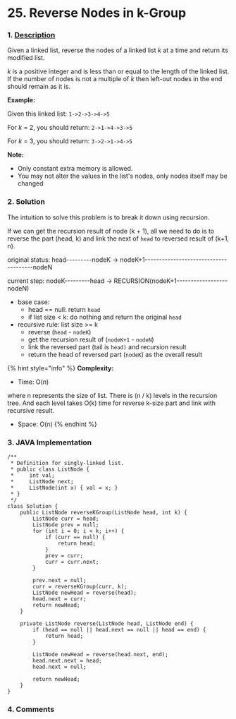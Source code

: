 # 25. Reverse Nodes in k-Group

### 1. [Description](https://leetcode.com/problems/reverse-nodes-in-k-group/)

Given a linked list, reverse the nodes of a linked list _k_ at a time and return its modified list.

_k_ is a positive integer and is less than or equal to the length of the linked list. If the number of nodes is not a multiple of _k_ then left-out nodes in the end should remain as it is.

**Example:**

Given this linked list: `1->2->3->4->5`

For _k_ = 2, you should return: `2->1->4->3->5`

For _k_ = 3, you should return: `3->2->1->4->5`

**Note:**

* Only constant extra memory is allowed.
* You may not alter the values in the list's nodes, only nodes itself may be changed



### 2. Solution

The intuition to solve this problem is to break it down using recursion. 

If we can get the recursion result of node \(k + 1\), all we need to do is to reverse the part \(head, k\) and link the next of `head` to reversed result of \(k+1, n\).

original status: head---------nodeK -&gt; nodeK+1--------------------------------------nodeN

current step:     nodeK---------head -&gt; RECURSION\(nodeK+1------------------nodeN\)

* base case:
  * head == null: return `head`
  * if list size &lt; k: do nothing and return the original `head`
* recursive rule: list size &gt;= k
  * reverse \(`head` - `nodeK`\)
  * get the recursion result of \(`nodeK+1` - `nodeN`\)
  * link the reversed part \(tail is `head)` and recursion result 
  * return the head of reversed part \(`nodeK`\) as the overall result

{% hint style="info" %}
**Complexity:**

* Time: O\(n\)  

where n represents the size of list. There is \(n / k\) levels in the recursion tree. And each level takes O\(k\) time for reverse k-size part and link with recursive result.

* Space: O\(n\) 
{% endhint %}



### 3. JAVA Implementation

```text
/**
 * Definition for singly-linked list.
 * public class ListNode {
 *     int val;
 *     ListNode next;
 *     ListNode(int x) { val = x; }
 * }
 */
class Solution {
    public ListNode reverseKGroup(ListNode head, int k) {
        ListNode curr = head;
        ListNode prev = null;
        for (int i = 0; i < k; i++) {
            if (curr == null) {
                return head;
            }
            prev = curr;
            curr = curr.next;
        }
        
        prev.next = null;
        curr = reverseKGroup(curr, k);
        ListNode newHead = reverse(head);
        head.next = curr; 
        return newHead;
    }
    
    private ListNode reverse(ListNode head, ListNode end) {
        if (head == null || head.next == null || head == end) {
            return head;
        }
        
        ListNode newHead = reverse(head.next, end);
        head.next.next = head;
        head.next = null;
        
        return newHead;
    }
}
```



### 4. Comments

